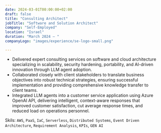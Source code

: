 ```yaml
---
date: 2024-03-01T00:00:00+02:00
draft: false
title: "Consulting Architect"
jobTitle: "Software and Solution Architect"
company: "Self-Employed"
location: "Israel"
duration: "March 2024 – "
companyLogo: "images/experience/se-logo-small.png"

---
```


- Delivered expert consulting services on software and cloud architecture specializing in scalability, security hardening, portability, and AI-driven innovation through LLM agent adoption.  
- Collaborated closely with client stakeholders to translate business objectives into robust technical strategies, ensuring successful implementation and providing comprehensive knowledge transfer to client teams.  
- Integrated LLM agents into a customer service application using Azure OpenAI API, delivering intelligent, context-aware responses that improved customer satisfaction, cut average response times, and reduced load on operations personnel.  

Skils: `AWS`, `PaaS`, `IaC`, `Serverless`, `Distributed Systems`, `Event Driven Architecture`, `Requirement Analysis`, `KPIs`, `GEN AI`  
